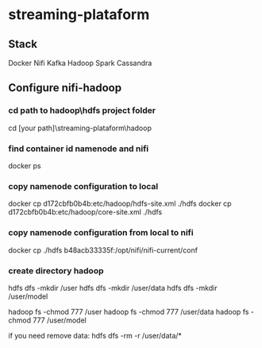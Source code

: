 # streaming-plataform
## Stack
Docker Nifi Kafka Hadoop Spark Cassandra

## Configure nifi-hadoop
### cd path to hadoop\hdfs project folder
cd [your path]\streaming-plataform\hadoop

### find container id namenode and nifi
docker ps

### copy namenode configuration to local
docker cp d172cbfb0b4b:etc/hadoop/hdfs-site.xml ./hdfs
docker cp d172cbfb0b4b:etc/hadoop/core-site.xml ./hdfs

### copy namenode configuration from local to nifi
docker cp ./hdfs b48acb33335f:/opt/nifi/nifi-current/conf

### create directory hadoop
hdfs dfs -mkdir /user
hdfs dfs -mkdir /user/data
hdfs dfs -mkdir /user/model

hadoop fs -chmod 777 /user
hadoop fs -chmod 777 /user/data
hadoop fs -chmod 777 /user/model

if you need remove data:
hdfs dfs -rm -r /user/data/*